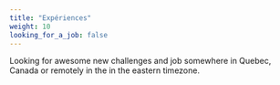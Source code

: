 ```yaml
---
title: "Expériences"
weight: 10
looking_for_a_job: false
---
```


Looking for awesome new challenges and job somewhere in Quebec, Canada or remotely in the in the eastern timezone.